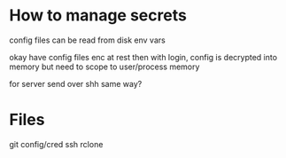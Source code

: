 # How to manage secrets

config files can be read from disk
env vars

okay have config files enc at rest then with login,
config is decrypted into memory
but need to scope to user/process memory

for server send over shh same way?


# Files
git config/cred
ssh
rclone